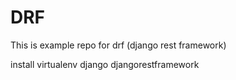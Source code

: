 # DRF
This is example repo for drf (django rest framework)

install virtualenv django djangorestframework
